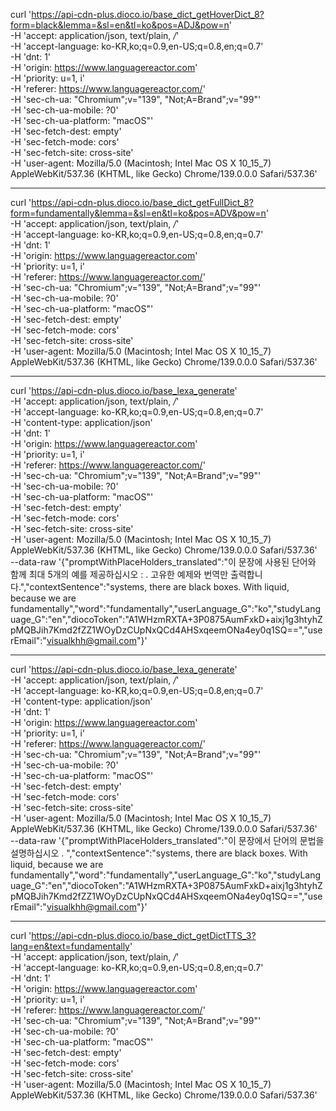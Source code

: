 curl 'https://api-cdn-plus.dioco.io/base_dict_getHoverDict_8?form=black&lemma=&sl=en&tl=ko&pos=ADJ&pow=n' \
-H 'accept: application/json, text/plain, */*' \
-H 'accept-language: ko-KR,ko;q=0.9,en-US;q=0.8,en;q=0.7' \
-H 'dnt: 1' \
-H 'origin: https://www.languagereactor.com' \
-H 'priority: u=1, i' \
-H 'referer: https://www.languagereactor.com/' \
-H 'sec-ch-ua: "Chromium";v="139", "Not;A=Brand";v="99"' \
-H 'sec-ch-ua-mobile: ?0' \
-H 'sec-ch-ua-platform: "macOS"' \
-H 'sec-fetch-dest: empty' \
-H 'sec-fetch-mode: cors' \
-H 'sec-fetch-site: cross-site' \
-H 'user-agent: Mozilla/5.0 (Macintosh; Intel Mac OS X 10_15_7) AppleWebKit/537.36 (KHTML, like Gecko) Chrome/139.0.0.0 Safari/537.36'

---

curl 'https://api-cdn-plus.dioco.io/base_dict_getFullDict_8?form=fundamentally&lemma=&sl=en&tl=ko&pos=ADV&pow=n' \
-H 'accept: application/json, text/plain, */*' \
-H 'accept-language: ko-KR,ko;q=0.9,en-US;q=0.8,en;q=0.7' \
-H 'dnt: 1' \
-H 'origin: https://www.languagereactor.com' \
-H 'priority: u=1, i' \
-H 'referer: https://www.languagereactor.com/' \
-H 'sec-ch-ua: "Chromium";v="139", "Not;A=Brand";v="99"' \
-H 'sec-ch-ua-mobile: ?0' \
-H 'sec-ch-ua-platform: "macOS"' \
-H 'sec-fetch-dest: empty' \
-H 'sec-fetch-mode: cors' \
-H 'sec-fetch-site: cross-site' \
-H 'user-agent: Mozilla/5.0 (Macintosh; Intel Mac OS X 10_15_7) AppleWebKit/537.36 (KHTML, like Gecko) Chrome/139.0.0.0 Safari/537.36'


---

curl 'https://api-cdn-plus.dioco.io/base_lexa_generate' \
-H 'accept: application/json, text/plain, */*' \
-H 'accept-language: ko-KR,ko;q=0.9,en-US;q=0.8,en;q=0.7' \
-H 'content-type: application/json' \
-H 'dnt: 1' \
-H 'origin: https://www.languagereactor.com' \
-H 'priority: u=1, i' \
-H 'referer: https://www.languagereactor.com/' \
-H 'sec-ch-ua: "Chromium";v="139", "Not;A=Brand";v="99"' \
-H 'sec-ch-ua-mobile: ?0' \
-H 'sec-ch-ua-platform: "macOS"' \
-H 'sec-fetch-dest: empty' \
-H 'sec-fetch-mode: cors' \
-H 'sec-fetch-site: cross-site' \
-H 'user-agent: Mozilla/5.0 (Macintosh; Intel Mac OS X 10_15_7) AppleWebKit/537.36 (KHTML, like Gecko) Chrome/139.0.0.0 Safari/537.36' \
--data-raw '{"promptWithPlaceHolders_translated":"이 문장에 사용된 단어와 함께 최대 5개의 예를 제공하십시오 <WORD> : <CONTEXT>. 고유한 예제와 번역만 출력합니다.","contextSentence":"systems, there are black boxes. With liquid, because we are fundamentally","word":"fundamentally","userLanguage_G":"ko","studyLanguage_G":"en","diocoToken":"A1WHzmRXTA+3P0875AumFxkD+aixj1g3htyhZpMQBJih7Kmd2fZZ1WOyDzCUpNxQCd4AHSxqeemONa4ey0q1SQ==","userEmail":"visualkhh@gmail.com"}'


---
curl 'https://api-cdn-plus.dioco.io/base_lexa_generate' \
-H 'accept: application/json, text/plain, */*' \
-H 'accept-language: ko-KR,ko;q=0.9,en-US;q=0.8,en;q=0.7' \
-H 'content-type: application/json' \
-H 'dnt: 1' \
-H 'origin: https://www.languagereactor.com' \
-H 'priority: u=1, i' \
-H 'referer: https://www.languagereactor.com/' \
-H 'sec-ch-ua: "Chromium";v="139", "Not;A=Brand";v="99"' \
-H 'sec-ch-ua-mobile: ?0' \
-H 'sec-ch-ua-platform: "macOS"' \
-H 'sec-fetch-dest: empty' \
-H 'sec-fetch-mode: cors' \
-H 'sec-fetch-site: cross-site' \
-H 'user-agent: Mozilla/5.0 (Macintosh; Intel Mac OS X 10_15_7) AppleWebKit/537.36 (KHTML, like Gecko) Chrome/139.0.0.0 Safari/537.36' \
--data-raw '{"promptWithPlaceHolders_translated":"이 문장에서 단어의 문법을 설명하십시오 <WORD> . <CONTEXT>","contextSentence":"systems, there are black boxes. With liquid, because we are fundamentally","word":"fundamentally","userLanguage_G":"ko","studyLanguage_G":"en","diocoToken":"A1WHzmRXTA+3P0875AumFxkD+aixj1g3htyhZpMQBJih7Kmd2fZZ1WOyDzCUpNxQCd4AHSxqeemONa4ey0q1SQ==","userEmail":"visualkhh@gmail.com"}'


---



curl 'https://api-cdn-plus.dioco.io/base_dict_getDictTTS_3?lang=en&text=fundamentally' \
-H 'accept: application/json, text/plain, */*' \
-H 'accept-language: ko-KR,ko;q=0.9,en-US;q=0.8,en;q=0.7' \
-H 'dnt: 1' \
-H 'origin: https://www.languagereactor.com' \
-H 'priority: u=1, i' \
-H 'referer: https://www.languagereactor.com/' \
-H 'sec-ch-ua: "Chromium";v="139", "Not;A=Brand";v="99"' \
-H 'sec-ch-ua-mobile: ?0' \
-H 'sec-ch-ua-platform: "macOS"' \
-H 'sec-fetch-dest: empty' \
-H 'sec-fetch-mode: cors' \
-H 'sec-fetch-site: cross-site' \
-H 'user-agent: Mozilla/5.0 (Macintosh; Intel Mac OS X 10_15_7) AppleWebKit/537.36 (KHTML, like Gecko) Chrome/139.0.0.0 Safari/537.36'